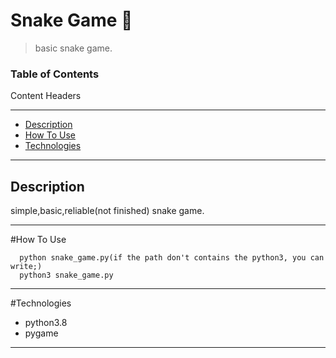# Snake Game 🐍
> basic snake game.

### Table of Contents
Content Headers

---

- [Description](#description)
- [How To Use](#how-to-use)
- [Technologies](#technologies)

---

## Description

simple,basic,reliable(not finished) snake game.

---


#How To Use

```
  python snake_game.py(if the path don't contains the python3, you can write;)
  python3 snake_game.py
```


---
#Technologies

- python3.8
- pygame

---

